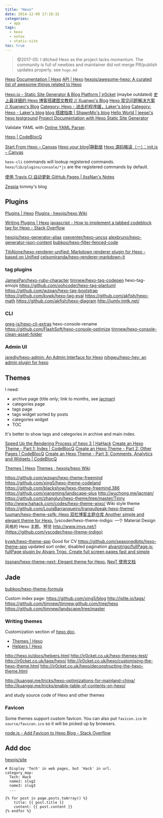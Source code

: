 ```yaml
---
title: "Hexo"
date: 2014-12-09 17:18:32
categories:
  - app
tags:
  - hexo
  - notes
  - static-site
toc: true
---
```


> @2017-05: I ditched Hexo as the project lacks momentum. The community is full of newbies and maintainer did not merge PR/publish updates properly.
> see `hugo.md`

[Hexo](https://hexo.io/)
[Documentation | Hexo](https://hexo.io/docs/)
[API | Hexo](https://hexo.io/api/)
[hexojs/awesome-hexo: A curated list of awesome things related to Hexo](https://github.com/hexojs/awesome-hexo)

[Hexo.io - Static Site Generator & Blog Platform | jr0cket](http://jr0cket.co.uk/hexo/) (maybe outdated)
[史上最详细的 Hexo 博客搭建图文教程 // Xuanwo's Blog](https://xuanwo.org/2015/03/26/hexo-intor/)
[Hexo 常见问题解决方案 // Xuanwo's Blog](https://xuanwo.org/2014/08/14/hexo-usual-problem/)
[Category: Hexo - 进击的程序媛，Laker's blog](http://laker.me/blog/categories/Hexo/)
[Category: Hexo - Laker's blog](http://laker.me/blog/categories/Hexo/)
[blog 搭建指南 | ShawnMo's blog](http://maoxiangyu.com/2016/02/16/blog搭建指南/)
[Hello World | leesei's hexo testground](http://leesei.github.io/hexo-testground/2014/12/01/hello-world/#Customization)
[Project Documentation with Hexo Static Site Generator](https://www.sitepoint.com/project-documentation-hexo/)

Validate YAML with [Online YAML Parser](http://yaml-online-parser.appspot.com/).

[Hexo | CodeBlocQ](http://www.codeblocq.com/tags/Hexo/)

[Start From Hexo – Canvas](http://cinvro.com/post/start-from-hexo/)
[Hexo your blog|静勤居](http://ieclipse.cn/2016/03/04/Hexo-your-blog/)
[Hexo 源码略读（一）：init.js – Canvas](http://cinvro.com/post/hexo-source-1/)

`hexo-cli` commands will lookup registered commands. `hexo/lib/plugins/console/*js` are the registered commands by default.

[使用 Travis CI 自动更新 GitHub Pages | IIssNan's Notes](http://notes.iissnan.com/2016/publishing-github-pages-with-travis-ci/)

[Zespia](https://zespia.tw/) tommy's blog

<!-- more -->

## Plugins

[Plugins | Hexo](https://hexo.io/plugins/)
[Plugins · hexojs/hexo Wiki](https://github.com/hexojs/hexo/wiki/Plugins)

[Writing Plugins | Hexo](https://hexo.io/docs/plugins.html)
[javascript - How to implement a tabbed codeblock tag for Hexo - Stack Overflow](http://stackoverflow.com/questions/35140300/how-to-implement-a-tabbed-codeblock-tag-for-hexo)

[hexojs/hexo-generator-alias](https://github.com/hexojs/hexo-generator-alias)
[vseventer/hexo-uncss](https://github.com/vseventer/hexo-uncss)
[alexbruno/hexo-generator-json-content](https://github.com/alexbruno/hexo-generator-json-content)
[bubkoo/hexo-filter-fenced-code](https://github.com/bubkoo/hexo-filter-fenced-code)

[TitiAlone/hexo-renderer-unified: Markdown renderer plugin for Hexo - based on Unified](https://github.com/TitiAlone/hexo-renderer-unified)
[celsomiranda/hexo-renderer-markdown-it](https://github.com/celsomiranda/hexo-renderer-markdown-it)

### tag plugins

[JamesPan/hexo-ruby-character](https://github.com/JamesPan/hexo-ruby-character)
[timnew/hexo-tag-codepen](https://github.com/timnew/hexo-tag-codepen)
hexo-tag-emojis
https://github.com/oohcoder/hexo-tag-plantuml
https://github.com/wzpan/hexo-tag-bootstrap
https://github.com/kywk/hexo-tag-eval
https://github.com/akfish/hexo-math
https://github.com/akfish/hexo-diagram http://jumly.tmtk.net/

### CLI

[greg-js/hexo-cli-extras](https://github.com/greg-js/hexo-cli-extras)
hexo-console-rename
https://github.com/FlashSoft/hexo-console-optimize
[timnew/hexo-console-clean-asset-folder](https://github.com/timnew/hexo-console-clean-asset-folder)

### Admin UI

[jaredly/hexo-admin: An Admin Interface for Hexo](https://github.com/jaredly/hexo-admin)
[nihgwu/hexo-hey: an admin plugin for hexo](https://github.com/nihgwu/hexo-hey)

## Themes

I need:

- archive page (title only; link to months, see [jacman](http://wuchong.me/jacman/archives/))
- categories page
- tags page
- tags widget sorted by posts
- categories widget
- TOC

It's better to show tags and categories in archive and main index.

[Speed Up the Rendering Process of hexo 3 | HaHack](http://hahack.com/codes/hexo-3-speed-up/)
[Create an Hexo Theme - Part 1: Index | CodeBlocQ](http://www.codeblocq.com/2016/03/Create-an-Hexo-Theme-Part-1-Index/)
[Create an Hexo Theme - Part 2: Other Pages | CodeBlocQ](http://www.codeblocq.com/2016/03/Create-an-Hexo-Theme-Part-2-Other-Pages/)
[Create an Hexo Theme - Part 3: Comments, Analytics and Widgets | CodeBlocQ](http://www.codeblocq.com/2016/03/Create-an-Hexo-Theme-Part-3-Comments-Analytics-and-Widgets/)

[Themes | Hexo](https://hexo.io/themes/)
[Themes · hexojs/hexo Wiki](https://github.com/hexojs/hexo/wiki/Themes)

https://github.com/wzpan/hexo-theme-freemind
https://github.com/xing5/hexo-theme-codeland
https://github.com/blackshow/hexo-theme-freemind.386
https://github.com/xiangming/landscape-plus
http://wuchong.me/jacman/
https://github.com/zhanglun/hexo-theme/tree/master/Tinny
http://www.hahack.com/codes/hexo-theme-wixo/ Wiki style theme
https://github.com/LouisBarranqueiro/tranquilpeak-hexo-theme/
[luuman/hexo-theme-spfk: Hexo 双栏博客主题仓库 Another simple and elegant theme for Hexo.](https://github.com/luuman/hexo-theme-spfk)
[yscoder/hexo-theme-indigo: 一个 Material Design 风格的 Hexo 主题。预览 http://www.imys.net/](https://github.com/yscoder/hexo-theme-indigo)

[kywk/hexo-theme-spp](https://github.com/kywk/hexo-theme-spp) Good for CV
https://github.com/seasonedbits/hexo-theme-spp updated sort order, disabled pagination
[alvarotrigo/fullPage.js: fullPage plugin by Alvaro Trigo. Create full screen pages fast and simple](https://github.com/alvarotrigo/fullPage.js)

[iissnan/hexo-theme-next: Elegant theme for Hexo.](https://github.com/iissnan/hexo-theme-next) [NexT 使用文档](http://theme-next.iissnan.com/)

## Jade

[bubkoo/hexo-theme-formula](https://github.com/bubkoo/hexo-theme-formula)

Custom index page:
https://github.com/xing5/blog
http://jslite.io/tags/
https://github.com/timnew/timnew.github.com/tree/hexo
https://github.com/timnew/landscape/tree/master

### Writing themes

Customization section of [hexo doc](https://hexo.io/docs/).

- [Themes | Hexo](https://hexo.io/docs/themes.html)
- [Helpers | Hexo](https://hexo.io/docs/helpers.html)

http://hexo.io/docs/helpers.html
http://jr0cket.co.uk/hexo-themes-test/
http://jr0cket.co.uk/tags/hexo/
http://jr0cket.co.uk/hexo/customising-the-hexo-theme.html
http://jr0cket.co.uk/hexo/deconstructing-the-hexo-theme.html

http://kuangqi.me/tricks/hexo-optimizations-for-mainland-china/
http://kuangqi.me/tricks/enable-table-of-contents-on-hexo/

and study source code of Hexo and other themes

### Favicon

Some themes support custom favicon.
You can also put `favicon.ico` in `source/favicon.ico` so it will be picked up by browsers.

[node.js - Add Favicon to Hexo Blog - Stack Overflow](http://stackoverflow.com/questions/30291588/add-favicon-to-hexo-blog/)

## Add doc

[hexojs/site](https://github.com/hexojs/site)

```
# Display 'Tech' in web pages, but 'Hack' in url.
category_map:
  Tech: Hack
  name2: slug2
  name3: slug3
  ...
```

```
{% for post in page.posts.toArray() %}
    title: {{ post.title }}
    content: {{ post.content }}
{% endfor %}
```
